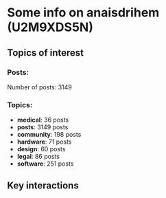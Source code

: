 # Some info on anaisdrihem (U2M9XDS5N)


## Topics of interest

### Posts: 

Number of posts: 3149

### Topics:

* __medical__: 36 posts
* __posts__: 3149 posts
* __community__: 198 posts
* __hardware__: 71 posts
* __design__: 60 posts
* __legal__: 86 posts
* __software__: 251 posts

## Key interactions 

